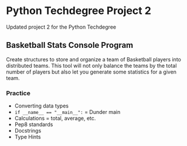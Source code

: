 # Python Techdegree Project 2

Updated project 2 for the Python Techdegree

## Basketball Stats Console Program

Create structures to store and organize a team of Basketball players into distributed teams. This tool will not only balance the teams by the total number of players but also let you generate some statistics for a given team.

### Practice

* Converting data types
* `if __name__ == "__main__":` = Dunder main
* Calculations = total, average, etc.
* Pep8 standards
* Docstrings
* Type Hints

